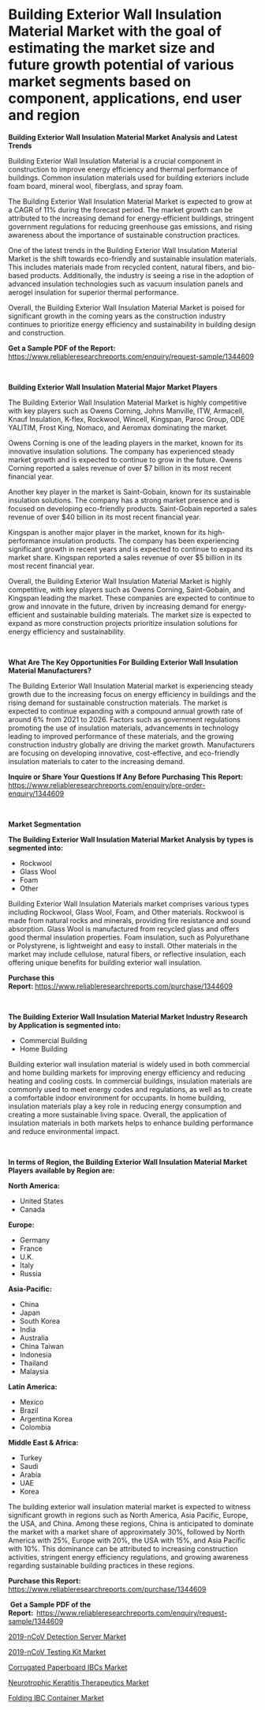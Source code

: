 <p><h1>Building Exterior Wall Insulation Material Market with the goal of estimating the market size and future growth potential of various market segments based on component, applications, end user and region</h1></p><p><strong>Building Exterior Wall Insulation Material Market Analysis and Latest Trends</strong></p>
<p><p>Building Exterior Wall Insulation Material is a crucial component in construction to improve energy efficiency and thermal performance of buildings. Common insulation materials used for building exteriors include foam board, mineral wool, fiberglass, and spray foam.</p><p>The Building Exterior Wall Insulation Material Market is expected to grow at a CAGR of 11% during the forecast period. The market growth can be attributed to the increasing demand for energy-efficient buildings, stringent government regulations for reducing greenhouse gas emissions, and rising awareness about the importance of sustainable construction practices.</p><p>One of the latest trends in the Building Exterior Wall Insulation Material Market is the shift towards eco-friendly and sustainable insulation materials. This includes materials made from recycled content, natural fibers, and bio-based products. Additionally, the industry is seeing a rise in the adoption of advanced insulation technologies such as vacuum insulation panels and aerogel insulation for superior thermal performance.</p><p>Overall, the Building Exterior Wall Insulation Material Market is poised for significant growth in the coming years as the construction industry continues to prioritize energy efficiency and sustainability in building design and construction.</p></p>
<p><strong>Get a Sample PDF of the Report:&nbsp;</strong> <a href="https://www.reliableresearchreports.com/enquiry/request-sample/1344609">https://www.reliableresearchreports.com/enquiry/request-sample/1344609</a></p>
<p>&nbsp;</p>
<p><strong>Building Exterior Wall Insulation Material Major Market Players</strong></p>
<p><p>The Building Exterior Wall Insulation Material Market is highly competitive with key players such as Owens Corning, Johns Manville, ITW, Armacell, Knauf Insulation, K-flex, Rockwool, Wincell, Kingspan, Paroc Group, ODE YALITIM, Frost King, Nomaco, and Aeromax dominating the market. </p><p>Owens Corning is one of the leading players in the market, known for its innovative insulation solutions. The company has experienced steady market growth and is expected to continue to grow in the future. Owens Corning reported a sales revenue of over $7 billion in its most recent financial year.</p><p>Another key player in the market is Saint-Gobain, known for its sustainable insulation solutions. The company has a strong market presence and is focused on developing eco-friendly products. Saint-Gobain reported a sales revenue of over $40 billion in its most recent financial year.</p><p>Kingspan is another major player in the market, known for its high-performance insulation products. The company has been experiencing significant growth in recent years and is expected to continue to expand its market share. Kingspan reported a sales revenue of over $5 billion in its most recent financial year.</p><p>Overall, the Building Exterior Wall Insulation Material Market is highly competitive, with key players such as Owens Corning, Saint-Gobain, and Kingspan leading the market. These companies are expected to continue to grow and innovate in the future, driven by increasing demand for energy-efficient and sustainable building materials. The market size is expected to expand as more construction projects prioritize insulation solutions for energy efficiency and sustainability.</p></p>
<p>&nbsp;</p>
<p><strong>What Are The Key Opportunities For Building Exterior Wall Insulation Material Manufacturers?</strong></p>
<p><p>The Building Exterior Wall Insulation Material market is experiencing steady growth due to the increasing focus on energy efficiency in buildings and the rising demand for sustainable construction materials. The market is expected to continue expanding with a compound annual growth rate of around 6% from 2021 to 2026. Factors such as government regulations promoting the use of insulation materials, advancements in technology leading to improved performance of these materials, and the growing construction industry globally are driving the market growth. Manufacturers are focusing on developing innovative, cost-effective, and eco-friendly insulation materials to cater to the increasing demand.</p></p>
<p><strong>Inquire or Share Your Questions If Any Before Purchasing This Report:</strong> <a href="https://www.reliableresearchreports.com/enquiry/pre-order-enquiry/1344609">https://www.reliableresearchreports.com/enquiry/pre-order-enquiry/1344609</a></p>
<p>&nbsp;</p>
<p><strong>Market Segmentation</strong></p>
<p><strong>The Building Exterior Wall Insulation Material Market Analysis by types is segmented into:</strong></p>
<p><ul><li>Rockwool</li><li>Glass Wool</li><li>Foam</li><li>Other</li></ul></p>
<p><p>Building Exterior Wall Insulation Materials market comprises various types including Rockwool, Glass Wool, Foam, and Other materials. Rockwool is made from natural rocks and minerals, providing fire resistance and sound absorption. Glass Wool is manufactured from recycled glass and offers good thermal insulation properties. Foam insulation, such as Polyurethane or Polystyrene, is lightweight and easy to install. Other materials in the market may include cellulose, natural fibers, or reflective insulation, each offering unique benefits for building exterior wall insulation.</p></p>
<p><strong>Purchase this Report:&nbsp;</strong><a href="https://www.reliableresearchreports.com/purchase/1344609">https://www.reliableresearchreports.com/purchase/1344609</a></p>
<p>&nbsp;</p>
<p><strong>The Building Exterior Wall Insulation Material Market Industry Research by Application is segmented into:</strong></p>
<p><ul><li>Commercial Building</li><li>Home Building</li></ul></p>
<p><p>Building exterior wall insulation material is widely used in both commercial and home building markets for improving energy efficiency and reducing heating and cooling costs. In commercial buildings, insulation materials are commonly used to meet energy codes and regulations, as well as to create a comfortable indoor environment for occupants. In home building, insulation materials play a key role in reducing energy consumption and creating a more sustainable living space. Overall, the application of insulation materials in both markets helps to enhance building performance and reduce environmental impact.</p></p>
<p>&nbsp;</p>
<p><strong>In terms of Region, the Building Exterior Wall Insulation Material Market Players available by Region are:</strong></p>
<p>
    <p> <strong> North America: </strong>
        <ul>
            <li>United States</li>
            <li>Canada</li>
        </ul>
        </p> 
    <p> <strong> Europe: </strong>
        <ul>
            <li>Germany</li>
            <li>France</li>
            <li>U.K.</li>
            <li>Italy</li>
            <li>Russia</li>
        </ul>
        </p> 
    <p> <strong> Asia-Pacific: </strong>
        <ul>
            <li>China</li>
            <li>Japan</li>
            <li>South Korea</li>
            <li>India</li>
            <li>Australia</li>
            <li>China Taiwan</li>
            <li>Indonesia</li>
            <li>Thailand</li>
            <li>Malaysia</li>
        </ul>
        </p> 
    <p> <strong> Latin America: </strong>
        <ul>
            <li>Mexico</li>
            <li>Brazil</li>
            <li>Argentina Korea</li>
            <li>Colombia</li>
        </ul>
        </p> 
    <p> <strong> Middle East & Africa: </strong>
        <ul>
            <li>Turkey</li>
            <li>Saudi</li>
            <li>Arabia</li>
            <li>UAE</li>
            <li>Korea</li>
        </ul>
    </p>
    </p>
<p><p>The building exterior wall insulation material market is expected to witness significant growth in regions such as North America, Asia Pacific, Europe, the USA, and China. Among these regions, China is anticipated to dominate the market with a market share of approximately 30%, followed by North America with 25%, Europe with 20%, the USA with 15%, and Asia Pacific with 10%. This dominance can be attributed to increasing construction activities, stringent energy efficiency regulations, and growing awareness regarding sustainable building practices in these regions.</p></p>
<p><strong>Purchase this Report: </strong><a href="https://www.reliableresearchreports.com/purchase/1344609">https://www.reliableresearchreports.com/purchase/1344609</a></p>
<p>&nbsp;<strong>Get a Sample PDF of the Report:&nbsp;&nbsp;</strong><a href="https://www.reliableresearchreports.com/enquiry/request-sample/1344609">https://www.reliableresearchreports.com/enquiry/request-sample/1344609</a></p>
<p><strong></strong></p>
<p><p><a href="https://github.com/peachesmcdowel1/Market-Research-Report-List-1/blob/main/2019-ncov-detection-server-market.md">2019-nCoV Detection Server Market</a></p><p><a href="https://github.com/redneck06/Market-Research-Report-List-2/blob/main/2019-ncov-testing-kit-market.md">2019-nCoV Testing Kit Market</a></p><p><a href="https://github.com/gulaimolin/Market-Research-Report-List-3/blob/main/corrugated-paperboard-ibcs-market.md">Corrugated Paperboard IBCs Market</a></p><p><a href="https://github.com/nicoletavirag/Market-Research-Report-List-2/blob/main/neurotrophic-keratitis-therapeutics-market.md">Neurotrophic Keratitis Therapeutics Market</a></p><p><a href="https://github.com/mauripalmi/Market-Research-Report-List-2/blob/main/folding-ibc-container-market.md">Folding IBC Container Market</a></p></p>
